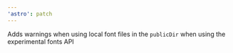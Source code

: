 ```yaml
---
'astro': patch
---
```


Adds warnings when using local font files in the `publicDir` when using the experimental fonts API
